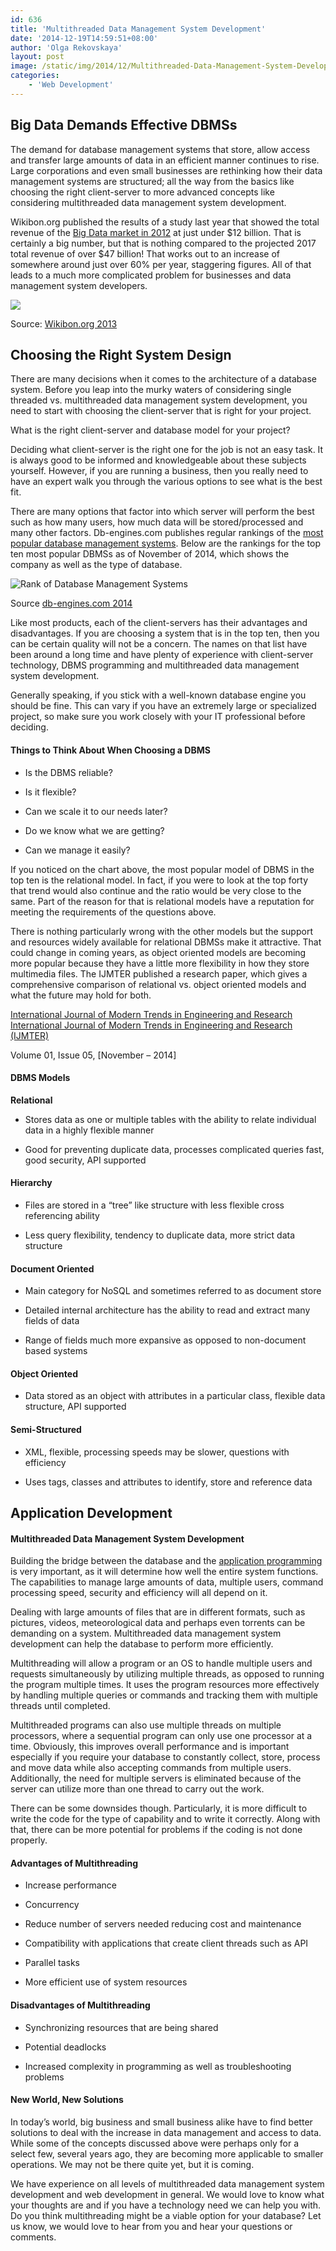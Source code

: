 ```yaml
---
id: 636
title: 'Multithreaded Data Management System Development'
date: '2014-12-19T14:59:51+08:00'
author: 'Olga Rekovskaya'
layout: post
image: /static/img/2014/12/Multithreaded-Data-Management-System-Development.jpg
categories:
    - 'Web Development'
---
```


## Big Data Demands Effective DBMSs

The demand for database management systems that store, allow access and transfer large amounts of data in an efficient manner continues to rise. Large corporations and even small businesses are rethinking how their data management systems are structured; all the way from the basics like choosing the right client-server to more advanced concepts like considering multithreaded data management system development.

Wikibon.org published the results of a study last year that showed the total revenue of the [Big Data market in 2012](http://wikibon.org/wiki/v/Big_Data_Vendor_Revenue_and_Market_Forecast_2012-2017) at just under $12 billion. That is certainly a big number, but that is nothing compared to the projected 2017 total revenue of over $47 billion! That works out to an increase of somewhere around just over 60% per year, staggering figures. All of that leads to a much more complicated problem for businesses and data management system developers.

![](https://issart.com/blog/wp-content/uploads/2014/12/Total-Revenue-of-Big-Data-market-in-2012.jpg)

Source: [Wikibon.org 2013](http://wikibon.org/wiki/v/Big_Data_Vendor_Revenue_and_Market_Forecast_2012-2017)

## Choosing the Right System Design

There are many decisions when it comes to the architecture of a database system. Before you leap into the murky waters of considering single threaded vs. multithreaded data management system development, you need to start with choosing the client-server that is right for your project.

What is the right client-server and database model for your project?

Deciding what client-server is the right one for the job is not an easy task. It is always good to be informed and knowledgeable about these subjects yourself. However, if you are running a business, then you really need to have an expert walk you through the various options to see what is the best fit.

There are many options that factor into which server will perform the best such as how many users, how much data will be stored/processed and many other factors. Db-engines.com publishes regular rankings of the [most popular database management systems](http://db-engines.com/en/ranking). Below are the rankings for the top ten most popular DBMSs as of November of 2014, which shows the company as well as the type of database.

![Rank of Database Management Systems](/static/img/2014/12/rank-of-database-management-systems.jpg)

Source [db-engines.com 2014](http://db-engines.com/en/ranking)

Like most products, each of the client-servers has their advantages and disadvantages. If you are choosing a system that is in the top ten, then you can be certain quality will not be a concern. The names on that list have been around a long time and have plenty of experience with client-server technology, DBMS programming and multithreaded data management system development.

Generally speaking, if you stick with a well-known database engine you should be fine. This can vary if you have an extremely large or specialized project, so make sure you work closely with your IT professional before deciding.

#### Things to Think About When Choosing a DBMS

- Is the DBMS reliable?

- Is it flexible?

- Can we scale it to our needs later?

- Do we know what we are getting?

- Can we manage it easily?

If you noticed on the chart above, the most popular model of DBMS in the top ten is the relational model. In fact, if you were to look at the top forty that trend would also continue and the ratio would be very close to the same. Part of the reason for that is relational models have a reputation for meeting the requirements of the questions above.

There is nothing particularly wrong with the other models but the support and resources widely available for relational DBMSs make it attractive. That could change in coming years, as object oriented models are becoming more popular because they have a little more flexibility in how they store multimedia files. The IJMTER published a research paper, which gives a comprehensive comparison of relational vs. object oriented models and what the future may hold for both.

[International Journal of Modern Trends in Engineering and Research](http://www.ijmter.com/wp-content/uploads/2014/11/P201411015.pdf) [International Journal of Modern Trends in Engineering and Research (IJMTER)](http://www.ijmter.com/wp-content/uploads/2014/11/P201411015.pdf)

Volume 01, Issue 05, \[November – 2014\]

#### DBMS Models

**Relational**

- Stores data as one or multiple tables with the ability to relate individual data in a highly flexible manner

- Good for preventing duplicate data, processes complicated queries fast, good security, API supported


#### Hierarchy

- Files are stored in a “tree” like structure with less flexible cross referencing ability

- Less query flexibility, tendency to duplicate data, more strict data structure


#### Document Oriented

- Main category for NoSQL and sometimes referred to as document store

- Detailed internal architecture has the ability to read and extract many fields of data

- Range of fields much more expansive as opposed to non-document based systems


#### Object Oriented

- Data stored as an object with attributes in a particular class, flexible data structure, API supported


#### Semi-Structured

- XML, flexible, processing speeds may be slower, questions with efficiency

- Uses tags, classes and attributes to identify, store and reference data

## Application Development

#### Multithreaded Data Management System Development

Building the bridge between the database and the [application programming](https://www.issart.com/en/services/details/service/cloud-solutions) is very important, as it will determine how well the entire system functions. The capabilities to manage large amounts of data, multiple users, command processing speed, security and efficiency will all depend on it.

Dealing with large amounts of files that are in different formats, such as pictures, videos, meteorological data and perhaps even torrents can be demanding on a system. Multithreaded data management system development can help the database to perform more efficiently.

Multithreading will allow a program or an OS to handle multiple users and requests simultaneously by utilizing multiple threads, as opposed to running the program multiple times. It uses the program resources more effectively by handling multiple queries or commands and tracking them with multiple threads until completed.

Multithreaded programs can also use multiple threads on multiple processors, where a sequential program can only use one processor at a time. Obviously, this improves overall performance and is important especially if you require your database to constantly collect, store, process and move data while also accepting commands from multiple users. Additionally, the need for multiple servers is eliminated because of the server can utilize more than one thread to carry out the work.

There can be some downsides though. Particularly, it is more difficult to write the code for the type of capability and to write it correctly. Along with that, there can be more potential for problems if the coding is not done properly.

#### Advantages of Multithreading

- Increase performance

- Concurrency

- Reduce number of servers needed reducing cost and maintenance

- Compatibility with applications that create client threads such as API

- Parallel tasks

- More efficient use of system resources

#### Disadvantages of Multithreading

- Synchronizing resources that are being shared

- Potential deadlocks

- Increased complexity in programming as well as troubleshooting problems

#### New World, New Solutions

In today’s world, big business and small business alike have to find better solutions to deal with the increase in data management and access to data. While some of the concepts discussed above were perhaps only for a select few, several years ago, they are becoming more applicable to smaller operations. We may not be there quite yet, but it is coming.

We have experience on all levels of multithreaded data management system development and web development in general. We would love to know what your thoughts are and if you have a technology need we can help you with. Do you think multithreading might be a viable option for your database? Let us know, we would love to hear from you and hear your questions or comments.